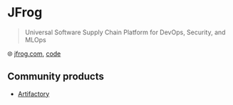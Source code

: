 # JFrog

> Universal Software Supply Chain Platform for DevOps, Security, and MLOps

🌐 [jfrog.com](https://jfrog.com/), [code](https://github.com/jfrog)

## Community products

* [Artifactory](https://jfrog.com/community/download-artifactory-oss/)
